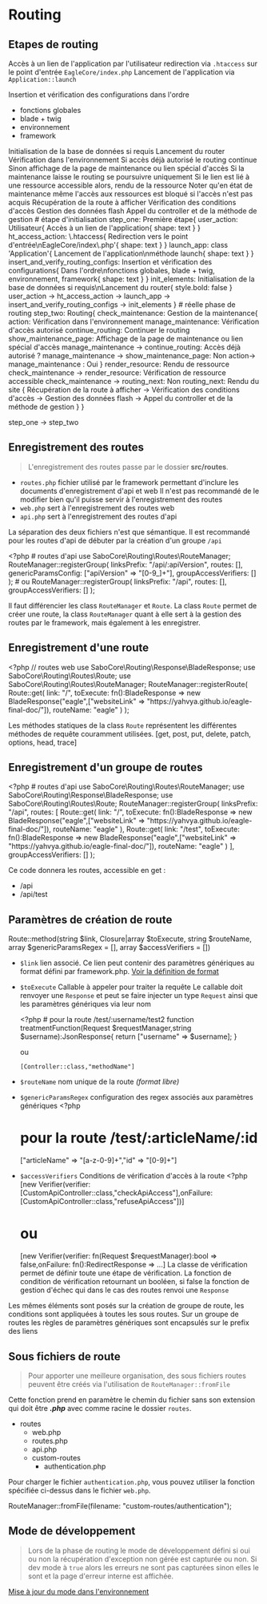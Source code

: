 # Routing

## Etapes de routing

<tabs>
<tab title="Format procédure">
<procedure title="Première étape">
    <step>Accès à un lien de l'application par l'utilisateur</step>
    <step>redirection via <code>.htaccess</code> sur le point d'entrée <code>EagleCore/index.php</code></step>
    <step>Lancement de l'application via <code>Application::launch</code></step>
    <step>
        <p>Insertion et vérification des configurations dans l'ordre</p>
        <ul>
            <li>fonctions globales</li>
            <li>blade + twig</li>
            <li>environnement</li>
            <li>framework</li>
        </ul>
    </step>
    <step>Initialisation de la base de données si requis</step>
    <step>Lancement du router</step>
</procedure>

<procedure title="Routing">
    <procedure title="Gestion de la maintenance">
        <step>Vérification dans l'environnement</step>
        <step>Si accès déjà autorisé le routing continue</step>
        <step>Sinon affichage de la page de maintenance ou lien spécial d'accès</step>
    </procedure>
    <warning>Si la maintenance laisse le routing se poursuivre uniquement</warning>
    <step>Si le lien est lié à une ressource accessible alors, rendu de la ressource</step>
    <note>Noter qu'en état de maintenance même l'accès aux ressources est bloqué si l'accès n'est pas acquis</note>
    <procedure title="Rendu du site">
        <step>Récupération de la route à afficher</step>
        <step>Vérification des conditions d'accès</step>
        <step>Gestion des données flash</step>
        <step>Appel du controller et de la méthode de gestion</step>
    </procedure>
</procedure>
</tab>

<tab title="Format schéma">
<code-block lang="d2">
# étape d'initialisation
step_one: Première étape{
    user_action: Utilisateur{
        Accès à un lien de l'application{
            shape: text
        }
    }
    ht_access_action: \.htaccess{
        Redirection vers le point d'entrée\nEagleCore/index\.php'{
            shape: text
        }
    }
    launch_app: class 'Application'{
        Lancement de l'application\nméthode launch{
            shape: text
        }
    }
    insert_and_verify_routing_configs: Insertion et vérification des configurations{
        Dans l'ordre\nfonctions globales, blade + twig, environnement, framework{
            shape: text
        }
    }
    init_elements: Initialisation de la base de données si requis\nLancement du router{
        style.bold: false
    }
    user_action -> ht_access_action -> launch_app -> insert_and_verify_routing_configs -> init_elements
}
# réelle phase de routing
step_two: Routing{
    check_maintenance: Gestion de la maintenance{
        action: Vérification dans l'environnement
        manage_maintenance: Vérification d'accès autorisé
        continue_routing: Continuer le routing
        show_maintenance_page: Affichage de la page de maintenance ou lien spécial d'accès
        manage_maintenance -> continue_routing: Accès déjà autorisé ?
        manage_maintenance -> show_maintenance_page: Non
        action-> manage_maintenance : Oui
    }
    render_resource: Rendu de ressource
    check_maintenance -> render_resource: Vérification de ressource accessible
    check_maintenance -> routing_next: Non
    routing_next: Rendu du site {
        Récupération de la route à afficher -> Vérification des conditions d'accès -> Gestion des données flash -> Appel du controller et de la méthode de gestion
    }
}

step_one -> step_two
</code-block>
</tab>
</tabs>

## Enregistrement des routes

> L'enregistrement des routes passe par le dossier **src/routes**. 

- <code>routes.php</code> fichier utilisé par le framework permettant d'inclure les documents d'enregistrement d'api et web
    <warning>Il n'est pas recommandé de le modifier bien qu'il puisse servir à l'enregistrement des routes</warning>
- <code>web.php</code> sert à l'enregistrement des routes web 
- <code>api.php</code> sert à l'enregistrement des routes d'api

<note>La séparation des deux fichiers n'est que sémantique. Il est recommandé pour les routes d'api de débuter par la création d'un groupe <code>/api</code></note>

<code-block lang="php">
&lt;?php
# routes d'api
use SaboCore\Routing\Routes\RouteManager;
RouteManager::registerGroup(
    linksPrefix: "/api/:apiVersion",
    routes: [],
    genericParamsConfig: ["apiVersion" => "[0-9_]+"],
    groupAccessVerifiers: []
);
# ou
RouteManager::registerGroup(
    linksPrefix: "/api",
    routes: [],
    groupAccessVerifiers: []
);
</code-block>

<warning>Il faut différencier les class <code>RouteManager</code> et <code>Route</code>. La class <code>Route</code> permet de créer une route, la class <code>RouteManager</code> quant à elle sert à la gestion des routes par le framework, mais également à les enregistrer.</warning>

## Enregistrement d'une route

<code-block lang="php">
&lt;?php
// routes web
use SaboCore\Routing\Response\BladeResponse;
use SaboCore\Routing\Routes\Route;
use SaboCore\Routing\Routes\RouteManager;
RouteManager::registerRoute(
    Route::get(
        link: "/",
        toExecute: fn():BladeResponse => new BladeResponse("eagle",["websiteLink" => "https://yahvya.github.io/eagle-final-doc/"]),
        routeName: "eagle"
    )
);
</code-block>

<note>Les méthodes statiques de la class <code>Route</code> représentent les différentes méthodes de requête couramment utilisées. [get, post, put, delete, patch, options, head, trace]</note>

## Enregistrement d'un groupe de routes

<code-block lang="php">
&lt;?php
# routes d'api
use SaboCore\Routing\Routes\RouteManager;
use SaboCore\Routing\Response\BladeResponse;
use SaboCore\Routing\Routes\Route;
RouteManager::registerGroup(
    linksPrefix: "/api",
    routes: [
        Route::get(
            link: "/",
            toExecute: fn():BladeResponse => new BladeResponse("eagle",["websiteLink" => "https://yahvya.github.io/eagle-final-doc/"]),
            routeName: "eagle"
        ),
        Route::get(
            link: "/test",
            toExecute: fn():BladeResponse => new BladeResponse("eagle",["websiteLink" => "https://yahvya.github.io/eagle-final-doc/"]),
            routeName: "eagle"
        )
    ],
    groupAccessVerifiers: []
);
</code-block>

Ce code donnera les routes, accessible en get :

- /api
- /api/test

## Paramètres de création de route

<code-block lang="php">Route::method(string $link, Closure|array $toExecute, string $routeName, array $genericParamsRegex = [], array $accessVerifiers = [])</code-block>

- <code>$link</code> lien associé. Ce lien peut contenir des paramètres génériques au format défini par framework.php. [Voir la définition de format](configuration_elements.md#framework-php)
- <code>$toExecute</code> Callable à appeler pour traiter la requête
  <note>Le callable doit renvoyer une <code>Response</code> et peut se faire injecter un type <code>Request</code> ainsi que les paramètres génériques via leur nom</note>
  
  <code-block lang="php">
    &lt;?php
    # pour la route /test/:username/test2
    function treatmentFunction(Request $requestManager,string $username):JsonResponse{
      return ["username" => $username];
    }
  </code-block>

  ou

  <code>[Controller::class,"methodName"]</code>

- <code>$routeName</code> nom unique de la route *(format libre)*
- <code>$genericParamsRegex</code> configuration des regex associés aux paramètres génériques
  <code-block lang="php">
    &lt;?php
    # pour la route /test/:articleName/:id
    ["articleName" => "[a-z\-0-9]+","id" => "[0-9]+"]
  </code-block>
- <code>$accessVerifiers</code> Conditions de vérification d'accès à la route
  <code-block>
  &lt;?php
  [new Verifier(verifier: [CustomApiController::class,"checkApiAccess"],onFailure: [CustomApiController::class,"refuseApiAccess"])]
  # ou 
  [new Verifier(verifier: fn(Request $requestManager):bool => false,onFailure: fn():RedirectResponse => ...]
  </code-block>
  <note>La classe de vérification permet de définir toute une étape de vérification. La fonction de condition de vérification retournant un booléen, si false la fonction de gestion d'échec qui dans le cas des routes renvoi une <code>Response</code></note>

<note>Les mêmes éléments sont posés sur la création de groupe de route, les conditions sont appliquées à toutes les sous routes.</note>
<warning>Sur un groupe de routes les règles de paramètres génériques sont encapsulés sur le prefix des liens</warning>

## Sous fichiers de route

> Pour apporter une meilleure organisation, des sous fichiers routes peuvent être créés via l'utilisation de <code>RouteManager::fromFile</code>

Cette fonction prend en paramètre le chemin du fichier sans son extension qui doit être ***.php*** avec comme racine le dossier <code>routes</code>.

- routes
  - web.php
  - routes.php
  - api.php
  - custom-routes
    - authentication.php

Pour charger le fichier <code>authentication.php</code>, vous pouvez utiliser la fonction spécifiée ci-dessus dans le fichier <code>web.php</code>.

<code-block>
RouteManager::fromFile(filename: "custom-routes/authentication");
</code-block>

## Mode de développement

> Lors de la phase de routing le mode de développement défini si oui ou non la récupération d'exception non gérée est capturée ou non. Si dev mode à <code>true</code> alors les erreurs ne sont pas capturées sinon elles le sont et la page d'erreur interne est affichée.

[Mise à jour du mode dans l'environnement](configuration_elements.md#env-php)